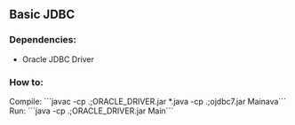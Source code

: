 ## Basic JDBC


### Dependencies:
- Oracle JDBC Driver


### How to:
Compile: ´´´javac -cp .;ORACLE_DRIVER.jar *.java -cp .;ojdbc7.jar Mainava´´´
Run: ´´´java -cp .;ORACLE_DRIVER.jar Main´´´
